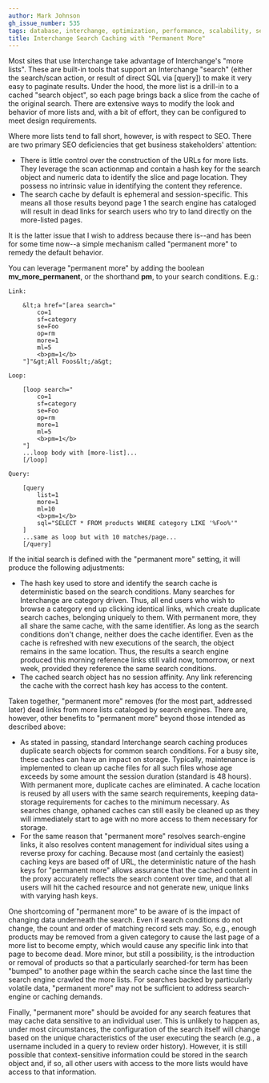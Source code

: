 ```yaml
---
author: Mark Johnson
gh_issue_number: 535
tags: database, interchange, optimization, performance, scalability, search, seo
title: Interchange Search Caching with "Permanent More"
---
```




Most sites that use Interchange take advantage of Interchange's "more lists". These are built-in tools that support an Interchange "search" (either the search/scan action, or result of direct SQL via [query]) to make it very easy to paginate results. Under the hood, the more list is a drill-in to a cached "search object", so each page brings back a slice from the cache of the original search. There are extensive ways to modify the look and behavior of more lists and, with a bit of effort, they can be configured to meet design requirements.

Where more lists tend to fall short, however, is with respect to SEO. There are two primary SEO deficiencies that get business stakeholders' attention:

- There is little control over the construction of the URLs for more lists. They leverage the scan actionmap and contain a hash key for the search object and numeric data to identify the slice and page location. They possess no intrinsic value in identifying the content they reference.
- The search cache by default is ephemeral and session-specific. This means all those results beyond page 1 the search engine has cataloged will result in dead links for search users who try to land directly on the more-listed pages.

It is the latter issue that I wish to address because there is--and has been for some time now--a simple mechanism called "permanent more" to remedy the default behavior.

You can leverage "permanent more" by adding the boolean **mv_more_permanent**, or the shorthand **pm**, to your search conditions. E.g.:

```nohighlight
Link:

    &lt;a href="[area search="
        co=1
        sf=category
        se=Foo
        op=rm
        more=1
        ml=5
        <b>pm=1</b>
    "]"&gt;All Foos&lt;/a&gt;

Loop:

    [loop search="
        co=1
        sf=category
        se=Foo
        op=rm
        more=1
        ml=5
        <b>pm=1</b>
    "]
    ...loop body with [more-list]...
    [/loop]

Query:

    [query
        list=1
        more=1
        ml=10
        <b>pm=1</b>
        sql="SELECT * FROM products WHERE category LIKE '%Foo%'"
    ]
    ...same as loop but with 10 matches/page...
    [/query]
```

 If the initial search is defined with the "permanent more" setting, it will produce the following adjustments:

- The hash key used to store and identify the search cache is deterministic based on the search conditions. Many searches for Interchange are category driven. Thus, all end users who wish to browse a category end up clicking identical links, which create duplicate search caches, belonging uniquely to them. With permanent more, they all share the same cache, with the same identifier. As long as the search conditions don't change, neither does the cache identifier. Even as the cache is refreshed with new executions of the search, the object remains in the same location. Thus, the results a search engine produced this morning reference links still valid now, tomorrow, or next week, provided they reference the same search conditions.
- The cached search object has no session affinity. Any link referencing the cache with the correct hash key has access to the content.

Taken together, "permanent more" removes (for the most part, addressed later) dead links from more lists cataloged by search engines. There are, however, other benefits to "permanent more" beyond those intended as described above:

- As stated in passing, standard Interchange search caching produces duplicate search objects for common search conditions. For a busy site, these caches can have an impact on storage. Typically, maintenance is implemented to clean up cache files for all such files whose age exceeds by some amount the session duration (standard is 48 hours). With permanent more, duplicate caches are eliminated. A cache location is reused by all users with the same search requirements, keeping data-storage requirements for caches to the minimum necessary. As searches change, ophaned caches can still easily be cleaned up as they will immediately start to age with no more access to them necessary for storage.
- For the same reason that "permanent more" resolves search-engine links, it also resolves content management for individual sites using a reverse proxy for caching. Because most (and certainly the easiest) caching keys are based off of URL, the deterministic nature of the hash keys for "permanent more" allows assurance that the cached content in the proxy accurately reflects the search content over time, and that all users will hit the cached resource and not generate new, unique links with varying hash keys.

One shortcoming of "permanent more" to be aware of is the impact of changing data underneath the search. Even if search conditions do not change, the count and order of matching record sets may. So, e.g., enough products may be removed from a given category to cause the last page of a more list to become empty, which would cause any specific link into that page to become dead. More minor, but still a possibility, is the introduction or removal of products so that a particularly searched-for term has been "bumped" to another page within the search cache since the last time the search engine crawled the more lists. For searches backed by particularly volatile data, "permanent more" may not be sufficient to address search-engine or caching demands.

Finally, "permanent more" should be avoided for any search features that may cache data sensitive to an individual user. This is unlikely to happen as, under most circumstances, the configuration of the search itself will change based on the unique characteristics of the user executing the search (e.g., a username included in a query to review order history). However, it is still possible that context-sensitive information could be stored in the search object and, if so, all other users with access to the more lists would have access to that information.


